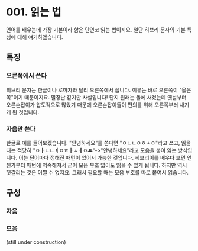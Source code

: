# 001. 읽는 법
언어를 배우는데 가장 기본이라 함은 단연코 읽는 법이지요. 일단 히브리 문자의 기본 특성에 대해 얘기하겠습니다.
## 특징
### 오른쪽에서 쓴다
히브리 문자는 한글이나 로마자와 달리 오른쪽에서 씁니다. 이유는 바로 오른쪽이 "옳은 쪽"이기 때문이지요. 말장난 같지만 사실입니다!
단지 원래는 돌에 새겼는데 옛날부터 오른손잡이가 압도적으로 많았기 때문에 오른손잡이들이 편의를 위해 오른쪽부터 새기게 된 것입니다.
### 자음만 쓴다
한글로 예를 들어보겠습니다. "안녕하세요"를 쓴다면 "ㅇㄴㄴㅇㅎㅅㅇ"라고 쓰고,
읽을 때는 적당히 "ㅇ**ㅏ**ㄴㄴ**ㅕ**ㅇㅎ**ㅏ**ㅅ**ㅔ**ㅇ**ㅛ**"->"안녕하세요"라고 모음을 붙여 읽는 방식입니다.
이는 단어마다 정해진 패턴이 있어서 가능한 것입니다.
히브리어를 배우다 보면 언젠가부터 패턴에 익숙해져서 굳이 모음 부호 없이도 읽을 수 있게 됩니다.
하지만 역시 헷갈리는 것은 어쩔 수 없지요. 그래서 필요할 때는 모음 부호를 따로 붙여서 읽습니다.
## 구성
### 자음
### 모음
(still under construction)
